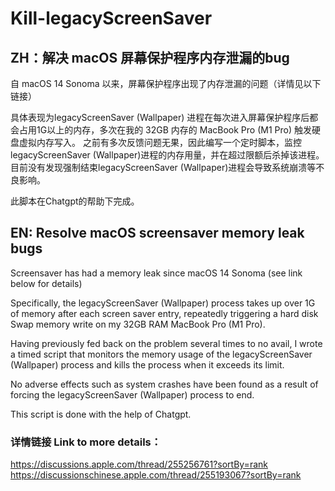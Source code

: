 # Kill-legacyScreenSaver

## ZH：解决 macOS 屏幕保护程序内存泄漏的bug 

自 macOS 14 Sonoma 以来，屏幕保护程序出现了内存泄漏的问题（详情见以下链接）

具体表现为legacyScreenSaver (Wallpaper) 进程在每次进入屏幕保护程序后都会占用1G以上的内存，多次在我的 32GB 内存的 MacBook Pro (M1 Pro) 触发硬盘虚拟内存写入。
之前有多次反馈问题无果，因此编写一个定时脚本，监控legacyScreenSaver (Wallpaper)进程的内存用量，并在超过限额后杀掉该进程。
目前没有发现强制结束legacyScreenSaver (Wallpaper)进程会导致系统崩溃等不良影响。

此脚本在Chatgpt的帮助下完成。

## EN: Resolve macOS screensaver memory leak bugs

Screensaver has had a memory leak since macOS 14 Sonoma (see link below for details)

Specifically, the legacyScreenSaver (Wallpaper) process takes up over 1G of memory after each screen saver entry, repeatedly triggering a hard disk Swap memory write on my 32GB RAM MacBook Pro (M1 Pro).

Having previously fed back on the problem several times to no avail, I wrote a timed script that monitors the memory usage of the legacyScreenSaver (Wallpaper) process and kills the process when it exceeds its limit.

No adverse effects such as system crashes have been found as a result of forcing the legacyScreenSaver (Wallpaper) process to end.

This script is done with the help of Chatgpt.

### 详情链接 Link to more details：
https://discussions.apple.com/thread/255256761?sortBy=rank
https://discussionschinese.apple.com/thread/255193067?sortBy=rank
